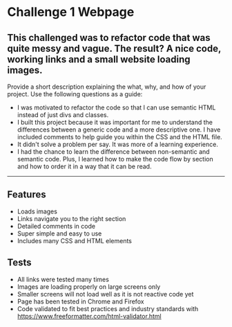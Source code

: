   # Challenge 1 Webpage

## This challenged was to refactor code that was quite messy and vague. The result? A nice code, working links and a small website loading images.

Provide a short description explaining the what, why, and how of your project. Use the following questions as a guide:

- I was motivated to refactor the code so that I can use semantic HTML instead of just divs and classes.
- I built this project because it was important for me to understand the differences between a generic code and a more descriptive one. I have included comments to help guide you within the CSS and the HTML file.
- It didn't solve a problem per say. It was more of a learning experience.
- I had the chance to learn the difference between non-semantic and semantic code. Plus, I learned how to make the code flow by section and how to order it in a way that it can be read.

---

## Features

- Loads images
- Links navigate you to the right section
- Detailed comments in code
- Super simple and easy to use
- Includes many CSS and HTML elements

## Tests

- All links were tested many times
- Images are loading properly on large screens only
- Smaller screens will not load well as it is not reactive code yet
- Page has been tested in Chrome and Firefox
- Code validated to fit best practices and industry standards with https://www.freeformatter.com/html-validator.html